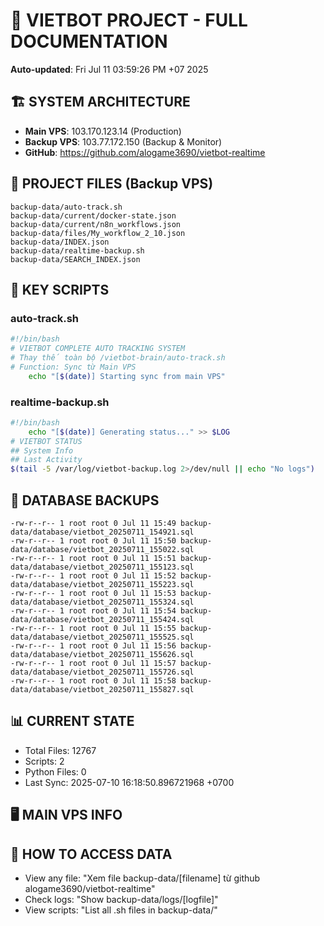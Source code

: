 # 🤖 VIETBOT PROJECT - FULL DOCUMENTATION
**Auto-updated**: Fri Jul 11 03:59:26 PM +07 2025

## 🏗️ SYSTEM ARCHITECTURE
- **Main VPS**: 103.170.123.14 (Production)
- **Backup VPS**: 103.77.172.150 (Backup & Monitor)
- **GitHub**: https://github.com/alogame3690/vietbot-realtime

## 📁 PROJECT FILES (Backup VPS)
```
backup-data/auto-track.sh
backup-data/current/docker-state.json
backup-data/current/n8n_workflows.json
backup-data/files/My_workflow_2_10.json
backup-data/INDEX.json
backup-data/realtime-backup.sh
backup-data/SEARCH_INDEX.json
```

## 🔧 KEY SCRIPTS
### auto-track.sh
```bash
#!/bin/bash
# VIETBOT COMPLETE AUTO TRACKING SYSTEM
# Thay thế toàn bộ /vietbot-brain/auto-track.sh
# Function: Sync từ Main VPS
    echo "[$(date)] Starting sync from main VPS"
```
### realtime-backup.sh
```bash
#!/bin/bash
    echo "[$(date)] Generating status..." >> $LOG
# VIETBOT STATUS
## System Info
## Last Activity
$(tail -5 /var/log/vietbot-backup.log 2>/dev/null || echo "No logs")
```

## 💾 DATABASE BACKUPS
```
-rw-r--r-- 1 root root 0 Jul 11 15:49 backup-data/database/vietbot_20250711_154921.sql
-rw-r--r-- 1 root root 0 Jul 11 15:50 backup-data/database/vietbot_20250711_155022.sql
-rw-r--r-- 1 root root 0 Jul 11 15:51 backup-data/database/vietbot_20250711_155123.sql
-rw-r--r-- 1 root root 0 Jul 11 15:52 backup-data/database/vietbot_20250711_155223.sql
-rw-r--r-- 1 root root 0 Jul 11 15:53 backup-data/database/vietbot_20250711_155324.sql
-rw-r--r-- 1 root root 0 Jul 11 15:54 backup-data/database/vietbot_20250711_155424.sql
-rw-r--r-- 1 root root 0 Jul 11 15:55 backup-data/database/vietbot_20250711_155525.sql
-rw-r--r-- 1 root root 0 Jul 11 15:56 backup-data/database/vietbot_20250711_155626.sql
-rw-r--r-- 1 root root 0 Jul 11 15:57 backup-data/database/vietbot_20250711_155726.sql
-rw-r--r-- 1 root root 0 Jul 11 15:58 backup-data/database/vietbot_20250711_155827.sql
```

## 📊 CURRENT STATE
- Total Files: 12767
- Scripts: 2
- Python Files: 0
- Last Sync: 2025-07-10 16:18:50.896721968 +0700

## 🖥️ MAIN VPS INFO


## 🚨 HOW TO ACCESS DATA
- View any file: "Xem file backup-data/[filename] từ github alogame3690/vietbot-realtime"
- Check logs: "Show backup-data/logs/[logfile]"
- View scripts: "List all .sh files in backup-data/"
